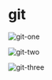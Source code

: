 # git

![git-one](https://github.com/Merna-055/git/assets/84996411/270bd792-cb1d-45f1-9157-ffc96abdaa5c)


![git-two](https://github.com/Merna-055/git/assets/84996411/77e98a9c-6140-4151-ba31-c3bebfbc8fdf)


![git-three](https://github.com/Merna-055/git/assets/84996411/71d6203c-8ec0-4474-ad20-e74658e0edf0)
